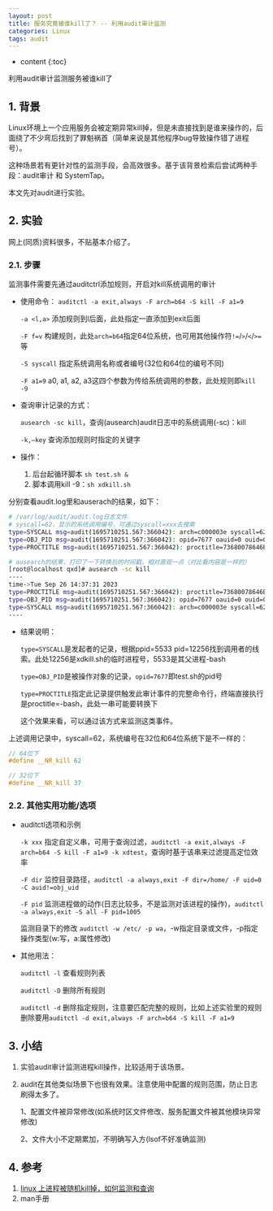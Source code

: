 ```yaml
---
layout: post
title: 服务究竟被谁kill了？ -- 利用audit审计监测
categories: Linux
tags: audit
---
```


* content
{:toc}

利用audit审计监测服务被谁kill了



## 1. 背景

Linux环境上一个应用服务会被定期异常kill掉，但是未直接找到是谁来操作的，后面绕了不少弯后找到了罪魁祸首（简单来说是其他程序bug导致操作错了进程号）。

这种场景若有更针对性的监测手段，会高效很多。基于该背景检索后尝试两种手段：audit审计 和 SystemTap。

本文先对audit进行实验。

## 2. 实验

网上(同质)资料很多，不贴基本介绍了。

### 2.1. 步骤

监测事件需要先通过auditctrl添加规则，开启对kill系统调用的审计

* 使用命令： `auditctl -a exit,always -F arch=b64 -S kill -F a1=9`

    `-a <l,a>` 添加规则到l后面，此处指定一直添加到exit后面

    `-F f=v` 构建规则，此处`arch=b64`指定64位系统，也可用其他操作符`!=`/`>`/`<`/`>=`等

    `-S syscall` 指定系统调用名称或者编号(32位和64位的编号不同)

    `-F a1=9` a0, a1, a2, a3这四个参数为传给系统调用的参数，此处规则即`kill -9`

* 查询审计记录的方式：

    `ausearch -sc kill`，查询(ausearch)audit日志中的系统调用(-sc)：kill

    `-k,–key` 查询添加规则时指定的关键字

* 操作：

    1. 后台起循环脚本 `sh test.sh &`
    2. 脚本调用kill -9：`sh xdkill.sh`

分别查看audit.log里和auserach的结果，如下：

```sh
# /var/log/audit/audit.log日志文件
# syscall=62，显示的系统调用编号，可通过syscall=xxx去搜索
type=SYSCALL msg=audit(1695710251.567:366042): arch=c000003e syscall=62 success=yes exit=0 a0=1dfd a1=9 a2=0 a3=7ffe8cad2ee0 items=0 ppid=5533 pid=7885 auid=0 uid=0 gid=0 euid=0 suid=0 fsuid=0 egid=0 sgid=0 fsgid=0 tty=pts5 ses=7482 comm="sh" exe="/usr/bin/bash" subj=unconfined_u:unconfined_r:unconfined_t:s0-s0:c0.c1023 key=(null)
type=OBJ_PID msg=audit(1695710251.567:366042): opid=7677 oauid=0 ouid=0 oses=7482 obj=unconfined_u:unconfined_r:unconfined_t:s0-s0:c0.c1023 ocomm="sh"
type=PROCTITLE msg=audit(1695710251.567:366042): proctitle=73680078646B696C6C2E7368
```

```sh
# ausearch的结果，打印了一下转换后的时间戳，相对直观一点（对比看内容是一样的）
[root@localhost qxd]# ausearch -sc kill
----
time->Tue Sep 26 14:37:31 2023
type=PROCTITLE msg=audit(1695710251.567:366042): proctitle=73680078646B696C6C2E7368
type=OBJ_PID msg=audit(1695710251.567:366042): opid=7677 oauid=0 ouid=0 oses=7482 obj=unconfined_u:unconfined_r:unconfined_t:s0-s0:c0.c1023 ocomm="sh"
type=SYSCALL msg=audit(1695710251.567:366042): arch=c000003e syscall=62 success=yes exit=0 a0=1dfd a1=9 a2=0 a3=7ffe8cad2ee0 items=0 ppid=5533 pid=7885 auid=0 uid=0 gid=0 euid=0 suid=0 fsuid=0 egid=0 sgid=0 fsgid=0 tty=pts5 ses=7482 comm="sh" exe="/usr/bin/bash" subj=unconfined_u:unconfined_r:unconfined_t:s0-s0:c0.c1023 key=(null)
----
```

* 结果说明：

    `type=SYSCALL`是发起者的记录，根据ppid=5533 pid=12256找到调用者的线索。此处12256是xdkill.sh的临时进程号，5533是其父进程-bash

    `type=OBJ_PID`是被操作对象的记录，`opid=7677`即test.sh的pid号

    `type=PROCTITLE`指定此记录提供触发此审计事件的完整命令行，终端直接执行是proctitle=-bash，此处一串可能要转换下

    这个效果来看，可以通过该方式来监测这类事件。

上述调用记录中，syscall=62，系统编号在32位和64位系统下是不一样的：

```c
// 64位下
#define __NR_kill 62

// 32位下
#define __NR_kill 37
```

### 2.2. 其他实用功能/选项

* auditctl选项和示例

    `-k xxx` 指定自定义串，可用于查询过滤，`auditctl -a exit,always -F arch=b64 -S kill -F a1=9 -k xdtest`，查询时基于该串来过滤提高定位效率

    `-F dir` 监控目录路径，`auditctl -a always,exit -F dir=/home/ -F uid=0 -C auid!=obj_uid`

    `-F pid` 监测进程做的动作(日志比较多，不是监测对该进程的操作)，`auditctl -a always,exit -S all -F pid=1005`

    监测目录下的修改 `auditctl -w /etc/ -p wa`，-w指定目录或文件，-p指定操作类型(w:写，a:属性修改)

* 其他用法：

    `auditctl -l` 查看规则列表

    `auditctl -D` 删除所有规则

    `auditctl -d` 删除指定规则，注意要匹配完整的规则，比如上述实验里的规则删除要用`auditctl -d exit,always -F arch=b64 -S kill -F a1=9`

## 3. 小结

1. 实验audit审计监测进程kill操作，比较适用于该场景。
2. audit在其他类似场景下也很有效果。注意使用中配置的规则范围，防止日志刷得太多了。

    1、配置文件被异常修改(如系统时区文件修改、服务配置文件被其他模块异常修改)

    2、文件大小不定期累加，不明确写入方(lsof不好准确监测)

## 4. 参考

1. [linux 上进程被随机kill掉，如何监测和查询](https://www.cnblogs.com/xuyaowen/p/linux-audit.html)
2. man手册
